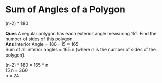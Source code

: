 

# Sum of Angles of a Polygon
(n-2) * 180


**Ques** A regular polygon has each exterior angle measuring 15°. Find the number of sides of this polygon. <br>
**Ans** Interior Angle = 180 - 15 = 165 <br>
Sum of all interior angles = 165.n (where n is the number of sides of the polygon). <br>

(n-2) * 180 = 165 * n <br>
15 n = 360 <br>
n = 24 <br>

